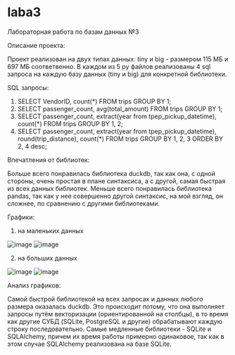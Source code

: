 # laba3

Лабораторная работа по базам данных №3

Описание проекта:

Проект реализован на двух типах данных: tiny и big - размером 115 МБ и 697 МБ соответвенно. В каждом из 5 py файлов реализованы 4 sql запроса на каждую базу данных (tiny и big) для конкретной библиотеки.

SQL запросы:

1. SELECT VendorID, count(*) FROM trips GROUP BY 1;
2. SELECT passenger_count, avg(total_amount) FROM trips GROUP BY 1;
3. SELECT passenger_count, extract(year from tpep_pickup_datetime), count(*) FROM trips GROUP BY 1, 2;
4. SELECT passenger_count, extract(year from tpep_pickup_datetime), round(trip_distance), count(*)
     FROM trips GROUP BY 1, 2, 3 ORDER BY 2, 4 desc;

Впечатления от библиотек:

Больше всего понравилась библиотека duckdb, так как она, с одной стороны, очень простая в плане синтаксиса, а с другой, самая быстрая из всех данных библиотек. Меньше всего понравилась библиотека pandas, так как у нее совершенно другой синтаксис, на мой взгляд, он сложнее, по сравнению с другими библиотеками.

Графики:

1) на маленьких данных

![image](https://github.com/SkyPlusik/laba3/assets/150513344/5d5e4b2e-53f5-4964-bf71-e88a088f8bd7)
![image](https://github.com/SkyPlusik/laba3/assets/150513344/02ac7e0e-cb26-4e00-874c-8b5bbcc10b96)

2) на больших данных

![image](https://github.com/SkyPlusik/laba3/assets/150513344/b423415d-7ac4-4117-9b0b-65f4f4e905f7)
![image](https://github.com/SkyPlusik/laba3/assets/150513344/cce091fb-4fb0-445b-b205-581dfa71f2d4)


Анализ графиков:

Самой быстрой библиотекой на всех запросах и данных любого размера оказалась duckdb. Это происходит потому, что она выполняет запросы путём векторизации (ориентированной на столбцы), в то время как другие СУБД (SQLite, PostgreSQL и другие) обрабатывают каждую строку последовательно. Самые медленные библиотеки - SQLite и SQLAlchemy, причем их время работы примерно одинаковое, так как в этом случае SQLAlchemy реализована на базе SQLite. 
